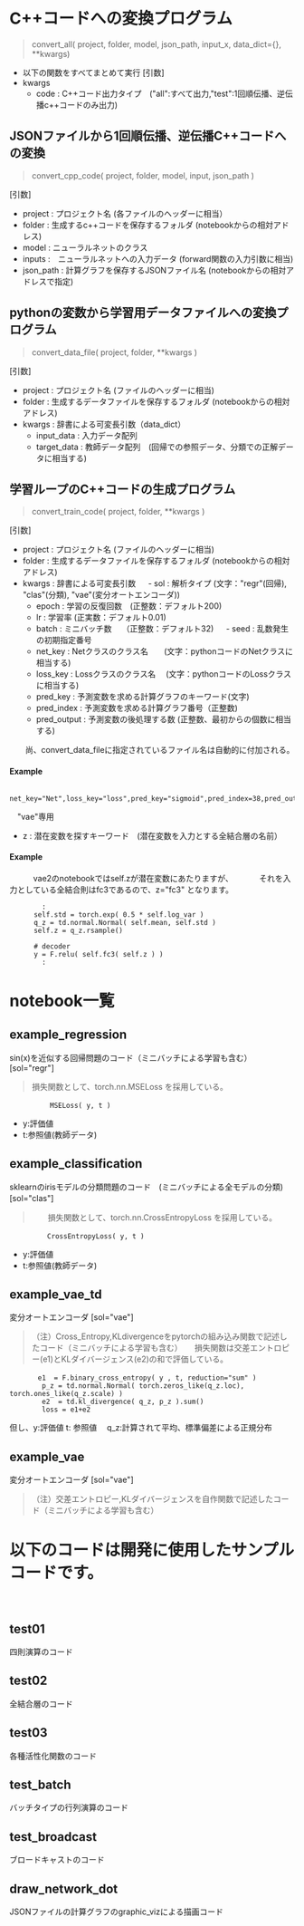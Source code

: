 # C++コードへの変換プログラム

> convert_all( project, folder, model, json_path, input_x, data_dict={}, **kwargs)

 - 以下の関数をすべてまとめて実行
[引数]
 - kwargs
   - code : C++コード出力タイプ　("all":すべて出力,"test":1回順伝播、逆伝播c++コードのみ出力)
 
## JSONファイルから1回順伝播、逆伝播C++コードへの変換

> convert_cpp_code( project, folder, model, input, json_path )

[引数]
 - project  :  プロジェクト名 (各ファイルのヘッダーに相当）
 - folder   :  生成するc++コードを保存するフォルダ (notebookからの相対アドレス)
 - model    :  ニューラルネットのクラス
 - inputs   :　ニューラルネットへの入力データ (forward関数の入力引数に相当)
 - json_path : 計算グラフを保存するJSONファイル名  (notebookからの相対アドレスで指定)


## pythonの変数から学習用データファイルへの変換プログラム

> convert_data_file( project, folder, **kwargs )

[引数]
 - project : プロジェクト名 (ファイルのヘッダーに相当) 
 - folder  : 生成するデータファイルを保存するフォルダ (notebookからの相対アドレス)
 - kwargs  : 辞書による可変長引数（data_dict）
   - input_data  : 入力データ配列
   - target_data : 教師データ配列　(回帰での参照データ、分類での正解データに相当する)


## 学習ループのC++コードの生成プログラム

> convert_train_code( project, folder, **kwargs )

[引数]
 - project : プロジェクト名 (ファイルのヘッダーに相当) 
 - folder  : 生成するデータファイルを保存するフォルダ (notebookからの相対アドレス)
 - kwargs  : 辞書による可変長引数
　 - sol         : 解析タイプ (文字："regr"(回帰), "clas"(分類), "vae"(変分オートエンコーダ))
   - epoch       : 学習の反復回数　(正整数：デフォルト200)
   - lr          : 学習率          (正実数：デフォルト0.01)
   - batch       : ミニバッチ数　 （正整数：デフォルト32)
　 - seed        : 乱数発生の初期指定番号
   - net_key     : Netクラスのクラス名　　(文字：pythonコードのNetクラスに相当する)
   - loss_key    : Lossクラスのクラス名 　(文字：pythonコードのLossクラスに相当する)
   - pred_key    : 予測変数を求める計算グラフのキーワード(文字)
   - pred_index  : 予測変数を求める計算グラフ番号（正整数)
   - pred_output : 予測変数の後処理する数 (正整数、最初からの個数に相当する)
   
　　尚、convert_data_fileに指定されているファイル名は自動的に付加される。
   
#### Example
 ```
     net_key="Net",loss_key="loss",pred_key="sigmoid",pred_index=38,pred_output=10,seed=1
 ```

　"vae"専用
  - z   : 潜在変数を探すキーワード　(潜在変数を入力とする全結合層の名前）

#### Example
　　　vae2のnotebookではself.zが潜在変数にあたりますが、
　　　それを入力としている全結合則はfc3であるので、z="fc3" となります。
```
        :
      self.std = torch.exp( 0.5 * self.log_var )
      q_z = td.normal.Normal( self.mean, self.std )
      self.z = q_z.rsample()

      # decoder
      y = F.relu( self.fc3( self.z ) )
        :
```

# notebook一覧

## example_regression
sin(x)を近似する回帰問題のコード（ミニバッチによる学習も含む）  [sol="regr"]
 
>    損失関数として、torch.nn.MSELoss を採用している。
```     
     　　　MSELoss( y, t )
```  
- y:評価値
- t:参照値(教師データ)

## example_classification
sklearnのirisモデルの分類問題のコード　(ミニバッチによる全モデルの分類) [sol="clas"]
　
>　　損失関数として、torch.nn.CrossEntropyLoss を採用している。
```　　
　　　　　 CrossEntropyLoss( y, t )
```
- y:評価値
- t:参照値(教師データ)

## example_vae_td
変分オートエンコーダ [sol="vae"]

>   （注）Cross_Entropy,KLdivergenceをpytorchの組み込み関数で記述したコード（ミニバッチによる学習も含む）
>　 損失関数は交差エントロピー(e1)とKLダイバージェンス(e2)の和で評価している。
   
```
　　 　 e1  = F.binary_cross_entropy( y , t, reduction="sum" )
        p_z = td.normal.Normal( torch.zeros_like(q_z.loc), torch.ones_like(q_z.scale) )
        e2  = td.kl_divergence( q_z, p_z ).sum()
        loss = e1+e2
```

但し、y:評価値  t: 参照値　 q_z:計算されて平均、標準偏差による正規分布


## example_vae
変分オートエンコーダ [sol="vae"]

>    （注）交差エントロピー,KLダイバージェンスを自作関数で記述したコード（ミニバッチによる学習も含む）
        
# 以下のコードは開発に使用したサンプルコードです。
　
## test01
四則演算のコード
  
## test02
全結合層のコード
  
## test03
各種活性化関数のコード
  
## test_batch
バッチタイプの行列演算のコード
  
## test_broadcast
ブロードキャストのコード
  
## draw_network_dot
JSONファイルの計算グラフのgraphic_vizによる描画コード

